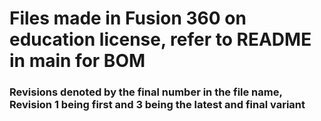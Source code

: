 
# Files made in Fusion 360 on education license, refer to README in main for BOM
### Revisions denoted by the final number in the file name, Revision 1 being first and 3 being the latest and final variant
